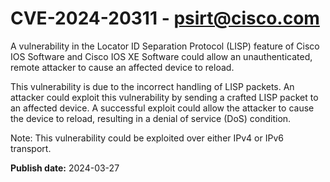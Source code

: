 # CVE-2024-20311 - psirt@cisco.com

A vulnerability in the Locator ID Separation Protocol (LISP) feature of Cisco IOS Software and Cisco IOS XE Software could allow an unauthenticated, remote attacker to cause an affected device to reload.
 This vulnerability is due to the incorrect handling of LISP packets. An attacker could exploit this vulnerability by sending a crafted LISP packet to an affected device. A successful exploit could allow the attacker to cause the device to reload, resulting in a denial of service (DoS) condition.
 Note: This vulnerability could be exploited over either IPv4 or IPv6 transport.

**Publish date:** 2024-03-27

